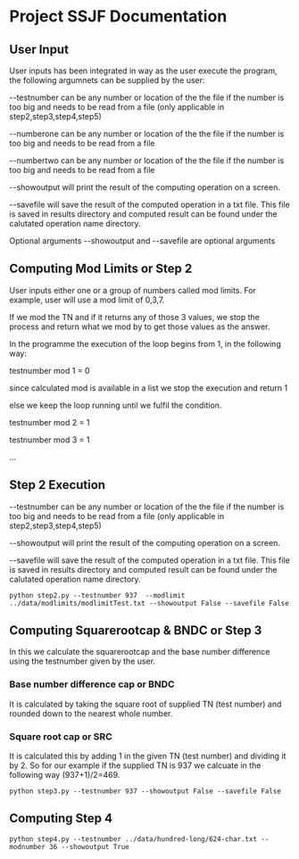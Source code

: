 # Project SSJF Documentation

## User Input

User inputs has been integrated in way as the user execute the program, the following argumnets can be supplied by the user:

--testnumber can be any number or location of the the file if the number is too big and needs to be read from a file (only applicable in step2,step3,step4,step5)

--numberone can be any number or location of the the file if the number is too big and needs to be read from a file

--numbertwo can be any number or location of the the file if the number is too big and needs to be read from a file

--showoutput will print the result of the computing operation on a screen.

--savefile will save the result of the computed operation in a txt file. This file is saved in results directory and computed result can be found under the calutated operation name directory.

Optional arguments --showoutput and --savefile are optional arguments

## Computing Mod Limits or Step 2

User inputs either one or a group of numbers called mod limits. For example, user will use a mod limit of 0,3,7.

If we mod the TN and if it returns any of those 3 values, we stop the process and return what we mod by to get those values as the answer.

In the programme the execution of the loop begins from 1, in the following way:

testnumber mod 1 = 0

since calculated mod is available in a list we stop the execution and return 1

else we keep the loop running until we fulfil the condition.

testnumber mod 2 = 1

testnumber mod 3 = 1

...

## Step 2 Execution

--testnumber can be any number or location of the the file if the number is too big and needs to be read from a file (only applicable in step2,step3,step4,step5)

--showoutput will print the result of the computing operation on a screen.

--savefile will save the result of the computed operation in a txt file. This file is saved in results directory and computed result can be found under the calutated
operation name directory.

```
python step2.py --testnumber 937  --modlimit ../data/modlimits/modlimitTest.txt --showoutput False --savefile False
```

## Computing Squarerootcap & BNDC or Step 3

In this we calculate the squarerootcap and the base number difference using the testnumber given by the user.

### Base number difference cap or BNDC

It is calculated by taking the square root of supplied TN (test number) and rounded down to the nearest whole number.

### Square root cap or SRC

It is calculated this by adding 1 in the given TN (test number) and dividing it by 2. So for our example if the supplied TN is 937
we calcuate in the following way (937+1)/2=469.

```
python step3.py --testnumber 937 --showoutput False --savefile False
```

## Computing Step 4

```
python step4.py --testnumber ../data/hundred-long/624-char.txt --modnumber 36 --showoutput True
```

